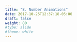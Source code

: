 ```yaml
---
title: "8. Number Animations"
date: 2017-10-25T12:37:18-05:00
draft: false
weight: 80
#type: slide
#theme: white
---
```


